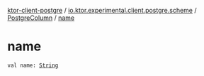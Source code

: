 [ktor-client-postgre](../../index.md) / [io.ktor.experimental.client.postgre.scheme](../index.md) / [PostgreColumn](index.md) / [name](./name.md)

# name

`val name: `[`String`](https://kotlinlang.org/api/latest/jvm/stdlib/kotlin/-string/index.html)